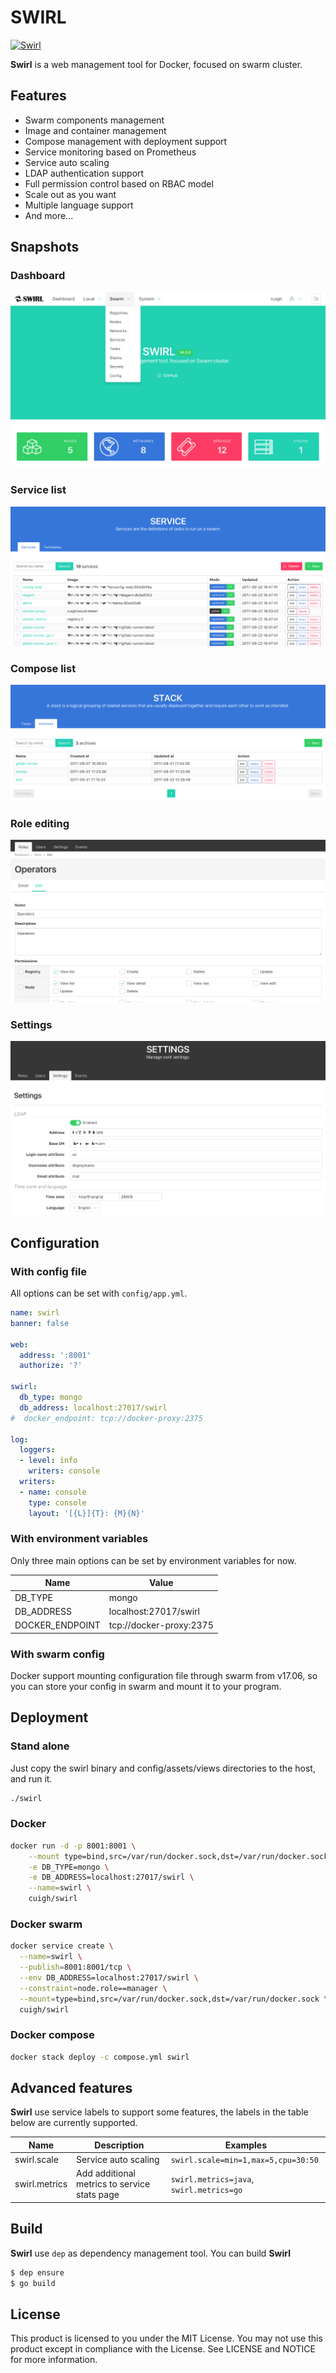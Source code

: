 # SWIRL

[![Swirl](https://goreportcard.com/badge/cuigh/swirl)](https://goreportcard.com/report/cuigh/swirl)

**Swirl** is a web management tool for Docker, focused on swarm cluster.

## Features

* Swarm components management
* Image and container management
* Compose management with deployment support
* Service monitoring based on Prometheus
* Service auto scaling
* LDAP authentication support
* Full permission control based on RBAC model
* Scale out as you want
* Multiple language support
* And more...

## Snapshots

### Dashboard

![Dashboard](docs/images/dashboard.png)

### Service list

![Service list](docs/images/service-list.png)

### Compose list

![Compose list](docs/images/compose-list.png)

### Role editing

![Role editing](docs/images/role-edit.png)

### Settings

![Setting](docs/images/setting.png)

## Configuration

### With config file

All options can be set with `config/app.yml`.

```yaml
name: swirl
banner: false

web:
  address: ':8001'
  authorize: '?'

swirl:
  db_type: mongo
  db_address: localhost:27017/swirl
#  docker_endpoint: tcp://docker-proxy:2375

log:
  loggers:
  - level: info
    writers: console
  writers:
  - name: console
    type: console
    layout: '[{L}]{T}: {M}{N}'
```

### With environment variables

Only three main options can be set by environment variables for now.

| Name            | Value                                           |
| --------------- | ------------------------------------------------|
| DB_TYPE         | mongo                                           |
| DB_ADDRESS      | localhost:27017/swirl                           |
| DOCKER_ENDPOINT | tcp://docker-proxy:2375                         |

### With swarm config

Docker support mounting configuration file through swarm from v17.06, so you can store your config in swarm and mount it to your program.

## Deployment

### Stand alone

Just copy the swirl binary and config/assets/views directories to the host, and run it.

```bash
./swirl
```

### Docker

```bash
docker run -d -p 8001:8001 \
    --mount type=bind,src=/var/run/docker.sock,dst=/var/run/docker.sock \
    -e DB_TYPE=mongo \
    -e DB_ADDRESS=localhost:27017/swirl \
    --name=swirl \
    cuigh/swirl
```

### Docker swarm

```bash
docker service create \
  --name=swirl \
  --publish=8001:8001/tcp \
  --env DB_ADDRESS=localhost:27017/swirl \
  --constraint=node.role==manager \
  --mount=type=bind,src=/var/run/docker.sock,dst=/var/run/docker.sock \
  cuigh/swirl
```

### Docker compose

```bash
docker stack deploy -c compose.yml swirl
```

## Advanced features

**Swirl** use service labels to support some features, the labels in the table below are currently supported.

Name | Description | Examples
--- | --- | ---
swirl.scale | Service auto scaling | `swirl.scale=min=1,max=5,cpu=30:50`
swirl.metrics | Add additional metrics to service stats page | `swirl.metrics=java`, `swirl.metrics=go`

## Build

**Swirl** use `dep` as dependency management tool. You can build **Swirl**

```sh
$ dep ensure
$ go build
```

## License

This product is licensed to you under the MIT License. You may not use this product except in compliance with the License. See LICENSE and NOTICE for more information.